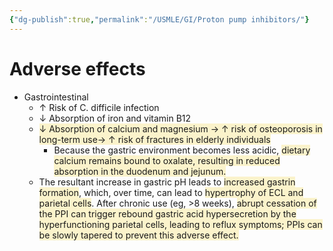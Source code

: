 ```yaml
---
{"dg-publish":true,"permalink":"/USMLE/GI/Proton pump inhibitors/"}
---
```


# Adverse effects

- Gastrointestinal
	- ↑ Risk of C. difficile infection 
	- ↓ Absorption of iron and vitamin B12
	- <span style="background:rgba(240, 200, 0, 0.2)">↓ Absorption of calcium and magnesium → ↑ risk of osteoporosis in long-term use→ ↑ risk of fractures in elderly individuals</span>
		- Because the gastric environment becomes less acidic, <span style="background:rgba(240, 200, 0, 0.2)">dietary calcium remains bound to oxalate, resulting in reduced absorption in the duodenum and jejunum.</span>
	- The resultant increase in gastric pH leads to <span style="background:rgba(240, 200, 0, 0.2)">increased gastrin formation</span>, which, over time, can lead to <span style="background:rgba(240, 200, 0, 0.2)">hypertrophy of ECL and parietal cells</span>.  After chronic use (eg, >8 weeks), <span style="background:rgba(240, 200, 0, 0.2)">abrupt cessation of the PPI can trigger rebound gastric acid hypersecretion by the hyperfunctioning parietal cells, leading to reflux symptoms; PPIs can be slowly tapered to prevent this adverse effect.</span>
